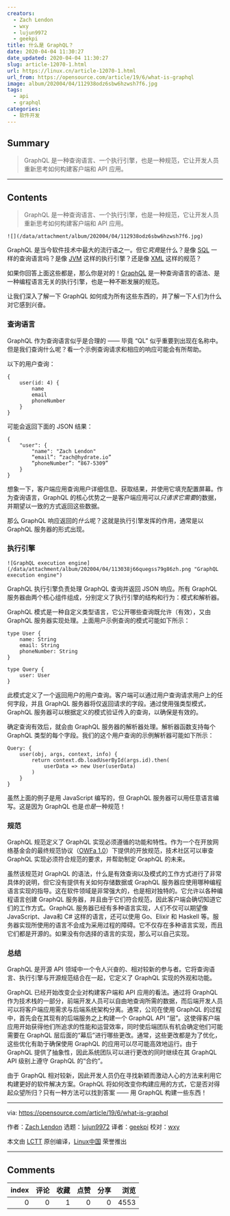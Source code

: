 ```yaml
---
creators:
  - Zach Lendon
  - wxy
  - lujun9972
  - geekpi
title: 什么是 GraphQL？
date: 2020-04-04 11:30:27
date_updated: 2020-04-04 11:30:27
slug: article-12070-1.html
url: https://linux.cn/article-12070-1.html
url_from: https://opensource.com/article/19/6/what-is-graphql
image: album/202004/04/112938odz6sbw6hzwsh7f6.jpg
tags:
  - api
  - graphql
categories:
  - 软件开发
---
```


## Summary

> GraphQL 是一种查询语言、一个执行引擎，也是一种规范，它让开发人员重新思考如何构建客户端和 API 应用。

***

<!-- more -->

## Contents

> 
> GraphQL 是一种查询语言、一个执行引擎，也是一种规范，它让开发人员重新思考如何构建客户端和 API 应用。
> 
> 
> 

`![](/data/attachment/album/202004/04/112938odz6sbw6hzwsh7f6.jpg)`

GraphQL 是当今软件技术中最大的流行语之一。但它*究竟*是什么？是像 [SQL](https://opensource.com/article/18/2/getting-started-sql) 一样的查询语言吗？是像 [JVM](https://www.cubrid.org/blog/understanding-jvm-internals/) 这样的执行引擎？还是像 [XML](https://www.w3.org/TR/xml/) 这样的规范？

如果你回答上面这些都是，那么你是对的！[GraphQL](http://graphql.org/) 是一种查询语言的语法、是一种编程语言无关的执行引擎，也是一种不断发展的规范。

让我们深入了解一下 GraphQL 如何成为所有这些东西的，并了解一下人们为什么对它感到兴奋。

### 查询语言

GraphQL 作为查询语言似乎是合理的 —— 毕竟 “QL” 似乎重要到出现在名称中。但是我们查询什么呢？看一个示例查询请求和相应的响应可能会有所帮助。

以下的用户查询：

```shell
{
    user(id: 4) {
        name
        email
        phoneNumber
    }
}
```

可能会返回下面的 JSON 结果：

```shell
{
    "user": {
        "name": "Zach Lendon"
        “email”: “zach@hydrate.io”
        “phoneNumber”: “867-5309”
    }
}
```

想象一下，客户端应用查询用户详细信息、获取结果，并使用它填充配置屏幕。作为查询语言，GraphQL 的核心优势之一是客户端应用可以*只请求它需要*的数据，并期望以一致的方式返回这些数据。

那么 GraphQL 响应返回的*什么*呢？这就是执行引擎发挥的作用，通常是以 GraphQL 服务器的形式出现。

### 执行引擎

`![GraphQL execution engine](/data/attachment/album/202004/04/113038j66quegss79g86zh.png "GraphQL execution engine")`

GraphQL 执行引擎负责处理 GraphQL 查询并返回 JSON 响应。所有 GraphQL 服务器由两个核心组件组成，分别定义了执行引擎的结构和行为：模式和解析器。

GraphQL 模式是一种自定义类型语言，它公开哪些查询既允许（有效），又由 GraphQL 服务器实现处理。上面用户示例查询的模式可能如下所示：

```shell
type User {
    name: String
    email: String
    phoneNumber: String
}

type Query {
    user: User
}
```

此模式定义了一个返回用户的用户查询。客户端可以通过用户查询请求用户上的任何字段，并且 GraphQL 服务器将仅返回请求的字段。通过使用强类型模式，GraphQL 服务器可以根据定义的模式验证传入的查询，以确保是有效的。

确定查询有效后，就会由 GraphQL 服务器的解析器处理。解析器函数支持每个 GraphQL 类型的每个字段。我们的这个用户查询的示例解析器可能如下所示：

```shell
Query: {
    user(obj, args, context, info) {
        return context.db.loadUserById(args.id).then(
            userData => new User(userData)
        )
    }
}
```

虽然上面的例子是用 JavaScript 编写的，但 GraphQL 服务器可以用任意语言编写。这是因为 GraphQL 也是*也是*一种规范！

### 规范

GraphQL 规范定义了 GraphQL 实现必须遵循的功能和特性。作为一个在开放网络基金会的最终规范协议（[OWFa 1.0](http://www.openwebfoundation.org/legal/the-owf-1-0-agreements/owfa-1-0---patent-only)）下提供的开放规范，技术社区可以审查 GraphQL 实现必须符合规范的要求，并帮助制定 GraphQL 的未来。

虽然该规范对 GraphQL 的语法，什么是有效查询以及模式的工作方式进行了非常具体的说明，但它没有提供有关如何存储数据或 GraphQL 服务器应使用哪种编程语言实现的指导。这在软件领域是非常强大的，也是相对独特的。它允许以各种编程语言创建 GraphQL 服务器，并且由于它们符合规范，因此客户端会确切知道它们的工作方式。GraphQL 服务器已经有多种语言实现，人们不仅可以期望像 JavaScript、Java和 C# 这样的语言，还可以使用 Go、Elixir 和 Haskell 等。服务器实现所使用的语言不会成为采用过程的障碍。它不仅存在多种语言实现，而且它们都是开源的。如果没有你选择的语言的实现，那么可以自己实现。

### 总结

GraphQL 是开源 API 领域中一个令人兴奋的、相对较新的参与者。它将查询语言、执行引擎与开源规范结合在一起，它定义了 GraphQL 实现的外观和功能。

GraphQL 已经开始改变企业对构建客户端和 API 应用的看法。通过将 GraphQL 作为技术栈的一部分，前端开发人员可以自由地查询所需的数据，而后端开发人员可以将客户端应用需求与后端系统架构分离。通常，公司在使用 GraphQL 的过程中，首先会在其现有的后端服务之上构建一个 GraphQL API “层”。这使得客户端应用开始获得他们所追求的性能和运营效率，同时使后端团队有机会确定他们可能需要在 GraphQL 层后面的“幕后”进行哪些更改。通常，这些更改都是为了优化，这些优化有助于确保使用 GraphQL 的应用可以尽可能高效地运行。由于 GraphQL 提供了抽象性，因此系统团队可以进行更改的同时继续在其 GraphQL API 级别上遵守 GraphQL 的“合约”。

由于 GraphQL 相对较新，因此开发人员仍在寻找新颖而激动人心的方法来利用它构建更好的软件解决方案。GraphQL 将如何改变你构建应用的方式，它是否对得起众望所归？只有一种方法可以找到答案 —— 用 GraphQL 构建一些东西！

---

via: <https://opensource.com/article/19/6/what-is-graphql>

作者：[Zach Lendon](https://opensource.com/users/zachlendon) 选题：[lujun9972](https://github.com/lujun9972) 译者：[geekpi](https://github.com/geekpi) 校对：[wxy](https://github.com/wxy)

本文由 [LCTT](https://github.com/LCTT/TranslateProject) 原创编译，[Linux中国](https://linux.cn/) 荣誉推出

***

## Comments


|   index |   评论 |   收藏 |   点赞 |   分享 |   浏览 |
|--------:|-------:|-------:|-------:|-------:|-------:|
|       0 |      0 |      1 |      0 |      0 |   4553 |
